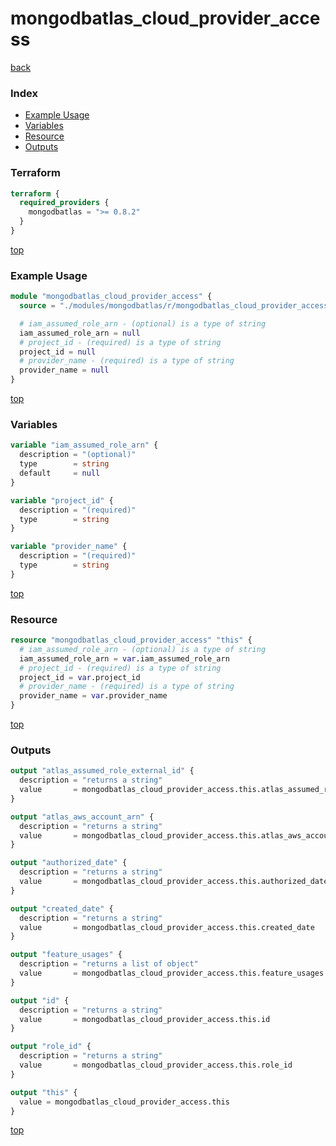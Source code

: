 # mongodbatlas_cloud_provider_access

[back](../mongodbatlas.md)

### Index

- [Example Usage](#example-usage)
- [Variables](#variables)
- [Resource](#resource)
- [Outputs](#outputs)

### Terraform

```terraform
terraform {
  required_providers {
    mongodbatlas = ">= 0.8.2"
  }
}
```

[top](#index)

### Example Usage

```terraform
module "mongodbatlas_cloud_provider_access" {
  source = "./modules/mongodbatlas/r/mongodbatlas_cloud_provider_access"

  # iam_assumed_role_arn - (optional) is a type of string
  iam_assumed_role_arn = null
  # project_id - (required) is a type of string
  project_id = null
  # provider_name - (required) is a type of string
  provider_name = null
}
```

[top](#index)

### Variables

```terraform
variable "iam_assumed_role_arn" {
  description = "(optional)"
  type        = string
  default     = null
}

variable "project_id" {
  description = "(required)"
  type        = string
}

variable "provider_name" {
  description = "(required)"
  type        = string
}
```

[top](#index)

### Resource

```terraform
resource "mongodbatlas_cloud_provider_access" "this" {
  # iam_assumed_role_arn - (optional) is a type of string
  iam_assumed_role_arn = var.iam_assumed_role_arn
  # project_id - (required) is a type of string
  project_id = var.project_id
  # provider_name - (required) is a type of string
  provider_name = var.provider_name
}
```

[top](#index)

### Outputs

```terraform
output "atlas_assumed_role_external_id" {
  description = "returns a string"
  value       = mongodbatlas_cloud_provider_access.this.atlas_assumed_role_external_id
}

output "atlas_aws_account_arn" {
  description = "returns a string"
  value       = mongodbatlas_cloud_provider_access.this.atlas_aws_account_arn
}

output "authorized_date" {
  description = "returns a string"
  value       = mongodbatlas_cloud_provider_access.this.authorized_date
}

output "created_date" {
  description = "returns a string"
  value       = mongodbatlas_cloud_provider_access.this.created_date
}

output "feature_usages" {
  description = "returns a list of object"
  value       = mongodbatlas_cloud_provider_access.this.feature_usages
}

output "id" {
  description = "returns a string"
  value       = mongodbatlas_cloud_provider_access.this.id
}

output "role_id" {
  description = "returns a string"
  value       = mongodbatlas_cloud_provider_access.this.role_id
}

output "this" {
  value = mongodbatlas_cloud_provider_access.this
}
```

[top](#index)